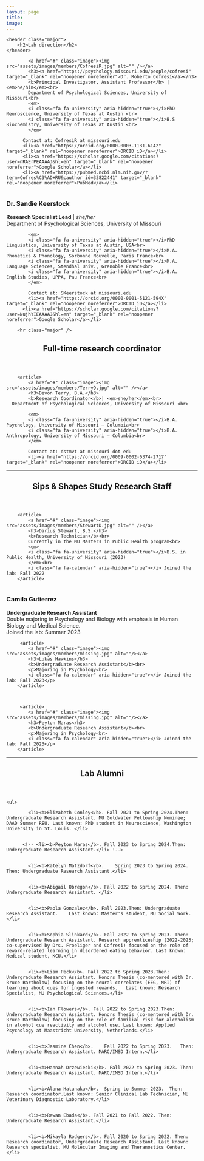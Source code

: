 ```yaml
---
layout: page
title: 
image: 
---
```

<section>

	<header class="major">
		<h2>Lab direction</h2>
	</header>
	
	
<div class="posts">

		
<article>

			<a href="#" class="image"><img src="assets/images/members/CofresiR.jpg" alt="" /></a>
			<h3><a href="https://psychology.missouri.edu/people/cofresi" target="_blank" rel="noopener noreferrer">Dr. Roberto Cofresí</a></h3> 
			<b>Principal Investigator, Assistant Professor</b> | <em>he/him</em><br>
			Department of Psychological Sciences, University of Missouri<br>
			<em>
			<i class="fa fa-university" aria-hidden="true"></i>PhD Neuroscience, University of Texas at Austin <br>
			<i class="fa fa-university" aria-hidden="true"></i>B.S Biochemistry, University of Texas at Austin <br>
			</em>
		  
		  Contact at: CofresiR at missouri.edu
		  <li><a href="https://orcid.org/0000-0003-1131-6142" target="_blank" rel="noopener noreferrer">ORCID iD</a></li>
		  <li><a href="https://scholar.google.com/citations?user=nRAErPEAAAAJ&hl=en" target="_blank" rel="noopener noreferrer">Google Scholar</a></li>
		  <li><a href="https://pubmed.ncbi.nlm.nih.gov/?term=Cofres%C3%AD+RU&cauthor_id=33822441" target="_blank" rel="noopener noreferrer">PubMed</a></li>
		 

</article>




<article>
			<a href="#" class="image"><img src="assets/images/members/KeerstockS.jpg" alt="" /></a>
			<h3>Dr. Sandie Keerstock</h3> 
			<b>Research Specialist Lead</b> | <em>she/her</em><br>
			Department of Psychological Sciences, University of Missouri <br>
			
			<em>
			<i class="fa fa-university" aria-hidden="true"></i>PhD Linguistics, University of Texas at Austin, USA<br>
			<i class="fa fa-university" aria-hidden="true"></i>M.A. Phonetics & Phonology, Sorbonne Nouvelle, Paris France<br>
			<i class="fa fa-university" aria-hidden="true"></i>M.A. Language Sciences, Stendhal Univ., Grenoble France<br>
			<i class="fa fa-university" aria-hidden="true"></i>B.A. English Studies, UPPA, Pau France<br>
			</em>
			
			Contact at: SKeerstock at missouri.edu
			<li><a href="https://orcid.org/0000-0001-5121-594X" target="_blank" rel="noopener noreferrer">ORCID iD</a></li>
		  <li><a href="https://scholar.google.com/citations?user=NujhYIEAAAAJ&hl=en" target="_blank" rel="noopener noreferrer">Google Scholar</a></li>

</article>

</div>


</section>
		
		
		<hr class="major" />		
		
		
<section>
	<header class="major">
		<h2>Full-time research coordinator </h2>
	</header>
	
<div class="posts">
	
		<article>
			<a href="#" class="image"><img src="assets/images/members/TerryD.jpg" alt="" /></a>
			<h3>Devon Terry, B.A.</h3>
			<b>Research Coordinator</b>| <em>she/her</em><br>
      Department of Psychological Sciences, University of Missouri <br>
			
			<em>
			<i class="fa fa-university" aria-hidden="true"></i>B.A. Psychology, University of Missouri – Columbia<br>
			<i class="fa fa-university" aria-hidden="true"></i>B.A. Anthropology, University of Missouri – Columbia<br>
			</em>
			
			Contact at: dstmvt at missouri dot edu
			<li><a href="https://orcid.org/0009-0002-6374-2717" target="_blank" rel="noopener noreferrer">ORCID iD</a></li>

</article>

</div>


</section>

<hr class="major" />		
		
		
<section>
	<header class="major">
		<h2>Sips & Shapes Study Research Staff </h2>
	</header>
	
<div class="posts">
	
		<article>
			<a href="#" class="image"><img src="assets/images/members/StewartD.jpg" alt="" /></a>
			<h3>Darius Stewart, B.S.</h3>
			<b>Research Technician</b><br>
			Currently in the MU Masters in Public Health program<br>
			<em>
			<i class="fa fa-university" aria-hidden="true"></i>B.S. in Public Health, University of Missouri (2023)
			</em><br>
			<i class="fa fa-calendar" aria-hidden="true"></i> Joined the lab: Fall 2022
		</article>


  <article>
			<a href="#" class="image"><img src="assets/images/members/GutierrezC.jpg" alt=""/></a>
			<h3>Camila Gutierrez</h3>
			<b>Undergraduate Research Assistant</b><br>
			Double majoring in Psychology and Biology with emphasis in Human Biology and Medical Science.<br> 
			<i class="fa fa-calendar" aria-hidden="true"></i> Joined the lab: Summer 2023
		</article>
	
  
		 <article>
			<a href="#" class="image"><img src="assets/images/members/missing.jpg" alt=""/></a>
			<h3>Lukas Hawkins</h3>
			<b>Undergraduate Research Assistant</b><br>
			<p>Majoring in Psychology<br>
			<i class="fa fa-calendar" aria-hidden="true"></i> Joined the lab: Fall 2023</p>
		</article>
			
		
		
		 <article>
			<a href="#" class="image"><img src="assets/images/members/missing.jpg" alt=""/></a>
			<h3>Peyton Maras</h3>
			<b>Undergraduate Research Assistant</b><br>
			<p>Majoring in Psychology<br>
			<i class="fa fa-calendar" aria-hidden="true"></i> Joined the lab: Fall 2023</p>
		</article>

</div>
</section>



<hr class="major" />

		
<section>
	<header class="major">
		<h2>Lab Alumni </h2>
	</header>
	
	<ul>

			<li><b>Elizabeth Conley</b>. Fall 2021 to Spring 2024.Then: Undergraduate Research Assistant. MU Goldwater Fellowship Nominee; DAAD Summer REU. Last known: PhD student in Neuroscience, Washington University in St. Louis. </li>
		
		
		  <!-- <li><b>Peyton Maras</b>. Fall 2023 to Spring 2024.Then: Undergraduate Research Assistant.</li> !-->
		
			
			<li><b>Katelyn Matzdorf</b>.	Spring 2023 to Spring 2024.	Then: Undergraduate Research Assistant.</li>
			
		
			<li><b>Abigail Obregon</b>.	Fall 2022 to Spring 2024. Then: Undergraduate Research Assistant. </li>
			
		
			<li><b>Paola Gonzalez</b>. Fall 2023.Then: Undergraduate Research Assistant.	Last known: Master's student, MU Social Work.</li>
			
					
			<li><b>Sophia Slinkard</b>. Fall 2022 to Spring 2023. Then: Undergraduate Research Assistant. Research apprenticeship (2022-2023; co-supervised by Drs. Froeliger and Cofresi) focused on the role of reward-related learning in disordered eating behavior. Last known: Medical student, KCU.</li>
			
			
			<li><b>Liam Peck</b>. Fall 2022 to Spring 2023.Then: Undergraduate Research Assistant. Honors Thesis (co-mentored with Dr. Bruce Bartholow) focusing on the neural correlates (EEG, MRI) of learning about cues for ingested rewards.	Last known: Research Specialist, MU Psychological Sciences.</li>
			
			
			<li><b>Ian Flowers</b>.	Fall 2022 to Spring 2023.Then: Undergraduate Research Assistant. Honors Thesis (co-mentored with Dr. Bruce Bartholow) focusing on the role of familial risk for alcoholism in alcohol cue reactivity and alcohol use. Last known: Applied Psychology at Maastricht University, Netherlands.</li>
			
			
			<li><b>Jasmine Chen</b>.	Fall 2022 to Spring 2023.	Then: Undergraduate Research Assistant. MARC/IMSD Intern.</li>
			
			
			<li><b>Hannah Drzewiecki</b>. Fall 2022 to Spring 2023. Then: Undergraduate Research Assistant. MARC/IMSD Intern.</li>
			
			
			<li><b>Alana Hatanaka</b>.	Spring to Summer 2023.	Then: Research coordinator.Last known: Senior Clinical Lab Technician, MU Veterinary Diagnostic Laboratory.</li>
			
			
			<li><b>Rawan Ebada</b>.	Fall 2021 to Fall 2022.	Then: Undergraduate Research Assistant.</li>
			
			
			<li><b>Mikayla Rodgers</b>. Fall 2020 to Spring 2022. Then: Research coordinator, Undergraduate Research Assistant. Last known: Research specialist, MU Molecular Imaging and Theranostics Center.</li>
			
</ul>

</section>


